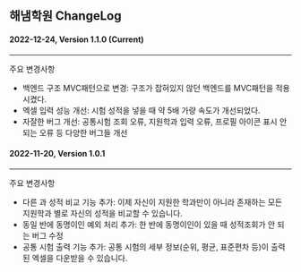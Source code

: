 ## 해냄학원 ChangeLog

#### 2022-12-24, Version 1.1.0 (Current)
---
주요 변경사항
* 백엔드 구조 MVC패턴으로 변경: 구조가 잡혀있지 않던 백엔드를 MVC패턴을 적용시켰다.
* 엑셀 입력 성능 개선: 시험 성적을 넣을 때 약 5배 가량 속도가 개선되었다.
* 자잘한 버그 개선: 공통시험 조회 오류, 지원학과 입력 오류, 프로필 아이콘 표시 안 되는 오류 등 다양한 버그들 개선

#### 2022-11-20, Version 1.0.1
---
주요 변경사항
* 다른 과 성적 비교 기능 추가: 이제 자신이 지원한 학과만이 아니라 존재하는 모든 지원학과 별로 자신의 성적을 비교할 수 있습니다.
* 동일 반에 동명이인 예외 처리 추가: 한 반에 동명이인이 있을 때 성적조회가 안 되는 버그 수정
* 공통 시험 출력 기능 추가: 공통 시험의 세부 정보(순위, 평균, 표준편차 등)이 출력된 엑셀을 다운받을 수 있습니다.